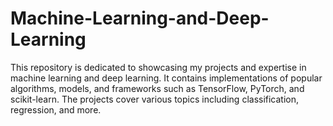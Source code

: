 # Machine-Learning-and-Deep-Learning
This repository is dedicated to showcasing my projects and expertise in machine learning and deep learning. It contains implementations of popular algorithms, models, and frameworks such as TensorFlow, PyTorch, and scikit-learn. The projects cover various topics including classification, regression, and more.
